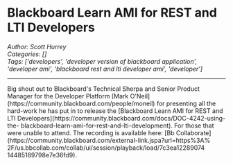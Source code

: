 # Blackboard Learn AMI for REST and LTI Developers
*Author: Scott Hurrey*  
*Categories: []*  
*Tags: ['developers', 'developer version of blackboard application', 'developer ami', 'blackboard rest and lti developer ami', 'developer']*  
<hr />
Big shout out to Blackboard's Technical Sherpa and Senior Product Manager for
the Developer Platform [Mark
O'Neil](https://community.blackboard.com/people/moneil) for presenting all the
hard-work he has put in to release the [Blackboard Learn AMI for REST and LTI
Developers](https://community.blackboard.com/docs/DOC-4242-using-the-
blackboard-learn-ami-for-rest-and-lti-development). For those that were unable
to attend. The recording is available here: [Bb
Collaborate](https://community.blackboard.com/external-link.jspa?url=https%3A%
2F/us.bbcollab.com/collab/ui/session/playback/load/7c3ea12289074
14485189798e7e36fd9).

